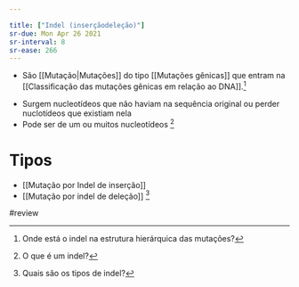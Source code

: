 ```yaml
---

title: ["Indel (inserçãodeleção)"]
sr-due: Mon Apr 26 2021
sr-interval: 8
sr-ease: 266
---
```


+ São [[Mutação|Mutações]] do tipo [[Mutações gênicas]] que entram na [[Classificação das mutações gênicas em relação ao DNA]].[^568260]

[^568260]: Onde está o indel na estrutura hierárquica das mutações?

+ Surgem nucleotídeos que não haviam na sequência original ou perder nuclotídeos que existiam nela
+ Pode ser de um ou muitos nucleotídeos [^644606]

[^644606]: O que é um indel?

# Tipos
+ [[Mutação por Indel de inserção]]
+ [[Mutação por indel de deleção]] [^271379]

[^271379]: Quais são os tipos de indel?

#review 
